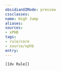 ```yaml
---
obsidianUIMode: preview
cssclasses:
name: High Jump
aliases:
sources:
- xPHB
tags:
- rule/core
- source/xphb
entry:
---
```


```meta-bind-embed
[[dv Rule]]
```